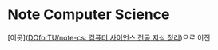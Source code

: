 # Note Computer Science

[이곳]([DOforTU/note-cs: 컴퓨터 사이언스 전공 지식 정리](https://github.com/DOforTU/note-cs))으로 이전